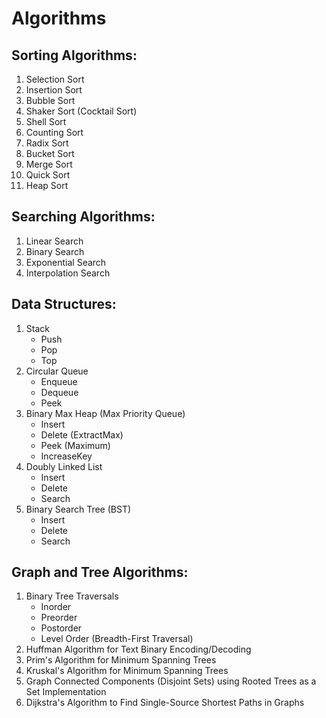 # Algorithms
## Sorting Algorithms:
1. Selection Sort
2. Insertion Sort
3. Bubble Sort
4. Shaker Sort (Cocktail Sort)
5. Shell Sort
6. Counting Sort
7. Radix Sort
8. Bucket Sort
9. Merge Sort
10. Quick Sort
11. Heap Sort

## Searching Algorithms:
1. Linear Search
2. Binary Search
3. Exponential Search
4. Interpolation Search

## Data Structures:
1. Stack
   - Push
   - Pop
   - Top
2. Circular Queue
   - Enqueue
   - Dequeue
   - Peek
3. Binary Max Heap (Max Priority Queue)
   - Insert
   - Delete (ExtractMax)
   - Peek (Maximum)
   - IncreaseKey
4. Doubly Linked List
   - Insert
   - Delete
   - Search
5. Binary Search Tree (BST)
   - Insert
   - Delete
   - Search

## Graph and Tree Algorithms:
1. Binary Tree Traversals
   - Inorder
   - Preorder
   - Postorder
   - Level Order (Breadth-First Traversal)
2. Huffman Algorithm for Text Binary Encoding/Decoding
3. Prim's Algorithm for Minimum Spanning Trees
4. Kruskal's Algorithm for Minimum Spanning Trees
5. Graph Connected Components (Disjoint Sets) using Rooted Trees as a Set Implementation
6. Dijkstra's Algorithm to Find Single-Source Shortest Paths in Graphs
